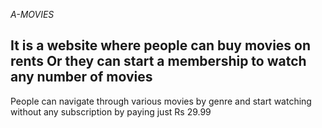 *A-MOVIES*

It is a website where people can buy movies on rents 
Or they can start a membership to watch any number of movies
-------------------------------------------------------------

People can navigate through various movies by genre and start watching without any subscription 
by paying just Rs 29.99
